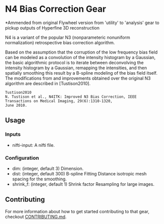 # N4 Bias Correction Gear
*Ammended from original Flywheel version from 'utility' to 'analysis' gear to pickup outputs of Hyperfine 3D reconstruction 

N4 is a variant of the popular N3 (nonparameteric nonuniform normalization) retrospective bias correction algorithm.

Based on the assumption that the corruption of the low frequency bias field can be modeled as a convolution of the intensity histogram by a Gaussian, the basic algorithmic protocol is to iterate between deconvolving the intensity histogram by a Gaussian, remapping the intensities, and then spatially smoothing this result by a B-spline modeling of the bias field itself. The modifications from and improvements obtained over the original N3 algorithm are described in [Tustison2010].

    Tustison2010
    N. Tustison et al., N4ITK: Improved N3 Bias Correction, IEEE Transactions on Medical Imaging, 29(6):1310-1320,
    June 2010.


## Usage

### Inputs

* nifti-input: A nifti file.

### Configuration
* dim: (integer, default 3) Dimension.
* dist: (integer, default 300) B-spline Fitting Distance isotropic mesh spacing for the smoothing.
* shrink_f: (integer, default 1) Shrink factor Resampling for large images.


## Contributing

For more information about how to get started contributing to that gear, 
checkout [CONTRIBUTING.md](CONTRIBUTING.md).
